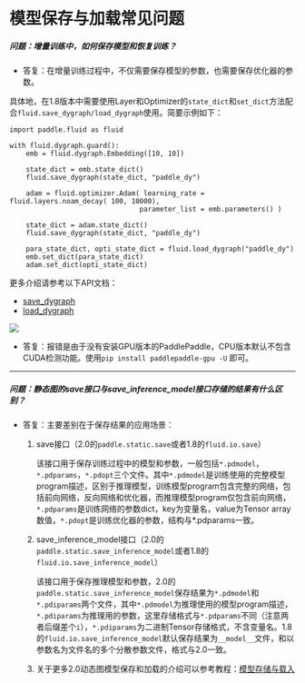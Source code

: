 # 模型保存与加载常见问题

##### 问题：增量训练中，如何保存模型和恢复训练？

+ 答复：在增量训练过程中，不仅需要保存模型的参数，也需要保存优化器的参数。

具体地，在1.8版本中需要使用Layer和Optimizer的`state_dict`和`set_dict`方法配合`fluid.save_dygraph/load_dygraph`使用。简要示例如下：

```
import paddle.fluid as fluid

with fluid.dygraph.guard():
    emb = fluid.dygraph.Embedding([10, 10])

    state_dict = emb.state_dict()
    fluid.save_dygraph(state_dict, "paddle_dy")

    adam = fluid.optimizer.Adam( learning_rate = fluid.layers.noam_decay( 100, 10000),
                                parameter_list = emb.parameters() )

    state_dict = adam.state_dict()
    fluid.save_dygraph(state_dict, "paddle_dy")

    para_state_dict, opti_state_dict = fluid.load_dygraph("paddle_dy")
    emb.set_dict(para_state_dict)
    adam.set_dict(opti_state_dict)
```

更多介绍请参考以下API文档：
- [save_dygraph](https://www.paddlepaddle.org.cn/documentation/docs/zh/1.8/api_cn/dygraph_cn/save_dygraph_cn.html#save-dygraph)
- [load_dygraph](https://www.paddlepaddle.org.cn/documentation/docs/zh/1.8/api_cn/dygraph_cn/load_dygraph_cn.html#load-dygraph)

![](https://ai-studio-static-online.cdn.bcebos.com/aba33440dd194ea397528f06bcb3574bddcf496b679b4da2832955b71cf65c76)

* 答复：报错是由于没有安装GPU版本的PaddlePaddle，CPU版本默认不包含CUDA检测功能。使用`pip install paddlepaddle-gpu -U` 即可。

-----

##### 问题：静态图的save接口与save_inference_model接口存储的结果有什么区别？

+ 答复：主要差别在于保存结果的应用场景：

  1. save接口（2.0的`paddle.static.save`或者1.8的`fluid.io.save`）

      该接口用于保存训练过程中的模型和参数，一般包括`*.pdmodel`，`*.pdparams`，`*.pdopt`三个文件。其中`*.pdmodel`是训练使用的完整模型program描述，区别于推理模型，训练模型program包含完整的网络，包括前向网络，反向网络和优化器，而推理模型program仅包含前向网络，`*.pdparams`是训练网络的参数dict，key为变量名，value为Tensor array数值，`*.pdopt`是训练优化器的参数，结构与*.pdparams一致。

  2. save_inference_model接口（2.0的`paddle.static.save_inference_model`或者1.8的`fluid.io.save_inference_model`）

      该接口用于保存推理模型和参数，2.0的`paddle.static.save_inference_model`保存结果为`*.pdmodel`和`*.pdiparams`两个文件，其中`*.pdmodel`为推理使用的模型program描述，`*.pdiparams`为推理用的参数，这里存储格式与`*.pdparams`不同（注意两者后缀差个`i`），`*.pdiparams`为二进制Tensor存储格式，不含变量名。1.8的`fluid.io.save_inference_model`默认保存结果为`__model__`文件，和以参数名为文件名的多个分散参数文件，格式与2.0一致。

  3. 关于更多2.0动态图模型保存和加载的介绍可以参考教程：[模型存储与载入](https://www.paddlepaddle.org.cn/documentation/docs/zh/guides/02_paddle2.0_develop/08_model_save_load_cn.html)

